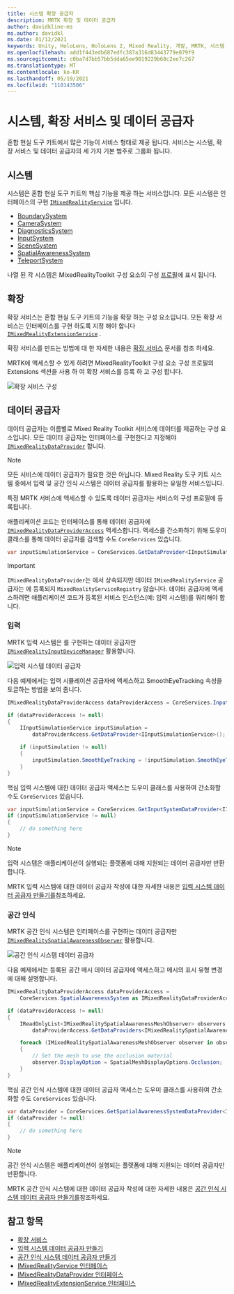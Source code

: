 ```yaml
---
title: 시스템 확장 공급자
description: MRTK 확장 및 데이터 공급자
author: davidkline-ms
ms.author: davidkl
ms.date: 01/12/2021
keywords: Unity, HoloLens, HoloLens 2, Mixed Reality, 개발, MRTK, 시스템 확장
ms.openlocfilehash: add1f443edb687edfc387a316d83443779e079f9
ms.sourcegitcommit: c0ba7d7bb57bb5dda65ee9019229b68c2ee7c267
ms.translationtype: MT
ms.contentlocale: ko-KR
ms.lasthandoff: 05/19/2021
ms.locfileid: "110143506"
---
```

# <a name="systems-extension-services-and-data-providers"></a>시스템, 확장 서비스 및 데이터 공급자

혼합 현실 도구 키트에서 많은 기능이 서비스 형태로 제공 됩니다. 서비스는 시스템, 확장 서비스 및 데이터 공급자의 세 가지 기본 범주로 그룹화 됩니다.

## <a name="systems"></a>시스템

시스템은 혼합 현실 도구 키트의 핵심 기능을 제공 하는 서비스입니다. 모든 시스템은 인터페이스의 구현 [`IMixedRealityService`](xref:Microsoft.MixedReality.Toolkit.IMixedRealityService) 입니다.

- [BoundarySystem](../features/boundary/boundary-system-getting-started.md)
- [CameraSystem](../features/camera-system/camera-system-overview.md)
- [DiagnosticsSystem](../features/diagnostics/diagnostics-system-getting-started.md)
- [InputSystem](../features/input/overview.md)
- [SceneSystem](../features/scene-system/scene-system-getting-started.md)
- [SpatialAwarenessSystem](../features/spatial-awareness/spatial-awareness-getting-started.md)
- [TeleportSystem](../features/teleport-system/teleport-system.md)

나열 된 각 시스템은 MixedRealityToolkit 구성 요소의 구성 [프로필](../features/profiles/profiles.md)에 표시 됩니다.

## <a name="extensions"></a>확장

확장 서비스는 혼합 현실 도구 키트의 기능을 확장 하는 구성 요소입니다. 모든 확장 서비스는 인터페이스를 구현 하도록 지정 해야 합니다 [`IMixedRealityExtensionService`](xref:Microsoft.MixedReality.Toolkit.IMixedRealityExtensionService) .

확장 서비스를 만드는 방법에 대 한 자세한 내용은 [확장 서비스](../features/extensions/extension-services.md) 문서를 참조 하세요.

MRTK에 액세스할 수 있게 하려면 MixedRealityToolkit 구성 요소 구성 프로필의 Extensions 섹션을 사용 하 여 확장 서비스를 등록 하 고 구성 합니다.

![확장 서비스 구성](../features/images/profiles/ConfiguredExtensionService.png)

## <a name="data-providers"></a>데이터 공급자

데이터 공급자는 이름별로 Mixed Reality Toolkit 서비스에 데이터를 제공하는 구성 요소입니다. 모든 데이터 공급자는 인터페이스를 구현한다고 지정해야 [`IMixedRealityDataProvider`](xref:Microsoft.MixedReality.Toolkit.IMixedRealityDataProvider) 합니다.

> [!NOTE]
> 모든 서비스에 데이터 공급자가 필요한 것은 아닙니다. Mixed Reality 도구 키트 시스템 중에서 입력 및 공간 인식 시스템은 데이터 공급자를 활용하는 유일한 서비스입니다.

특정 MRTK 서비스에 액세스할 수 있도록 데이터 공급자는 서비스의 구성 프로필에 등록됩니다.

애플리케이션 코드는 인터페이스를 통해 데이터 공급자에 [`IMixedRealityDataProviderAccess`](xref:Microsoft.MixedReality.Toolkit.IMixedRealityDataProviderAccess) 액세스합니다. 액세스를 간소화하기 위해 도우미 클래스를 통해 데이터 공급자를 검색할 수도 `CoreServices` 있습니다.

```c#
var inputSimulationService = CoreServices.GetDataProvider<IInputSimulationService>(CoreServices.InputSystem);
```

> [!IMPORTANT]
> `IMixedRealityDataProvider`는 에서 상속되지만 데이터 `IMixedRealityService` 공급자는 에 등록되지 `MixedRealityServiceRegistry` 않습니다. 데이터 공급자에 액세스하려면 애플리케이션 코드가 등록된 서비스 인스턴스(예: 입력 시스템)를 쿼리해야 합니다.

### <a name="input"></a>입력

MRTK 입력 시스템은 를 구현하는 데이터 공급자만 [`IMixedRealityInputDeviceManager`](xref:Microsoft.MixedReality.Toolkit.Input.IMixedRealityInputDeviceManager) 활용합니다.

![입력 시스템 데이터 공급자](../features/images/input/RegisteredServiceProviders.PNG)

다음 예제에서는 입력 시뮬레이션 공급자에 액세스하고 SmoothEyeTracking 속성을 토글하는 방법을 보여 줍니다.

```c#
IMixedRealityDataProviderAccess dataProviderAccess = CoreServices.InputSystem as IMixedRealityDataProviderAccess;

if (dataProviderAccess != null)
{
    IInputSimulationService inputSimulation =
        dataProviderAccess.GetDataProvider<IInputSimulationService>();

    if (inputSimulation != null)
    {
        inputSimulation.SmoothEyeTracking = !inputSimulation.SmoothEyeTracking;
    }
}
```

핵심 입력 시스템에 대한 데이터 공급자 액세스는 도우미 클래스를 사용하여 간소화할 수도 `CoreServices` 있습니다.

```c#
var inputSimulationService = CoreServices.GetInputSystemDataProvider<IInputSimulationService>();
if (inputSimulationService != null)
{
    // do something here
}
```

> [!NOTE]
> 입력 시스템은 애플리케이션이 실행되는 플랫폼에 대해 지원되는 데이터 공급자만 반환합니다.

MRTK 입력 시스템에 대한 데이터 공급자 작성에 대한 자세한 내용은 [입력 시스템 데이터 공급자 만들기를](../features/input/create-data-provider.md)참조하세요.

### <a name="spatial-awareness"></a>공간 인식

MRTK 공간 인식 시스템은 인터페이스를 구현하는 데이터 공급자만 [`IMixedRealitySpatialAwarenessObserver`](xref:Microsoft.MixedReality.Toolkit.SpatialAwareness.IMixedRealitySpatialAwarenessObserver) 활용합니다.

![공간 인식 시스템 데이터 공급자](../features/images/spatial-awareness/SpatialAwarenessProfile.png)

다음 예제에서는 등록된 공간 메시 데이터 공급자에 액세스하고 메시의 표시 유형 변경에 대해 설명합니다.

```c#
IMixedRealityDataProviderAccess dataProviderAccess =
    CoreServices.SpatialAwarenessSystem as IMixedRealityDataProviderAccess;

if (dataProviderAccess != null)
{
    IReadOnlyList<IMixedRealitySpatialAwarenessMeshObserver> observers =
        dataProviderAccess.GetDataProviders<IMixedRealitySpatialAwarenessMeshObserver>();

    foreach (IMixedRealitySpatialAwarenessMeshObserver observer in observers)
    {
        // Set the mesh to use the occlusion material
        observer.DisplayOption = SpatialMeshDisplayOptions.Occlusion;
    }
}
```

핵심 공간 인식 시스템에 대한 데이터 공급자 액세스는 도우미 클래스를 사용하여 간소화할 수도 `CoreServices` 있습니다.

```c#
var dataProvider = CoreServices.GetSpatialAwarenessSystemDataProvider<IMixedRealitySpatialAwarenessMeshObserver>();
if (dataProvider != null)
{
    // do something here
}
```

> [!NOTE]
> 공간 인식 시스템은 애플리케이션이 실행되는 플랫폼에 대해 지원되는 데이터 공급자만 반환합니다.

MRTK 공간 인식 시스템에 대한 데이터 공급자 작성에 대한 자세한 내용은 [공간 인식 시스템 데이터 공급자 만들기를](../features/spatial-awareness/create-data-provider.md)참조하세요.

## <a name="see-also"></a>참고 항목

- [확장 서비스](../features/extensions/extension-services.md)
- [입력 시스템 데이터 공급자 만들기](../features/input/create-data-provider.md)
- [공간 인식 시스템 데이터 공급자 만들기](../features/spatial-awareness/create-data-provider.md)
- [IMixedRealityService 인터페이스](xref:Microsoft.MixedReality.Toolkit.IMixedRealityService)
- [IMixedRealityDataProvider 인터페이스](xref:Microsoft.MixedReality.Toolkit.IMixedRealityDataProvider)
- [IMixedRealityExtensionService 인터페이스](xref:Microsoft.MixedReality.Toolkit.IMixedRealityExtensionService)
